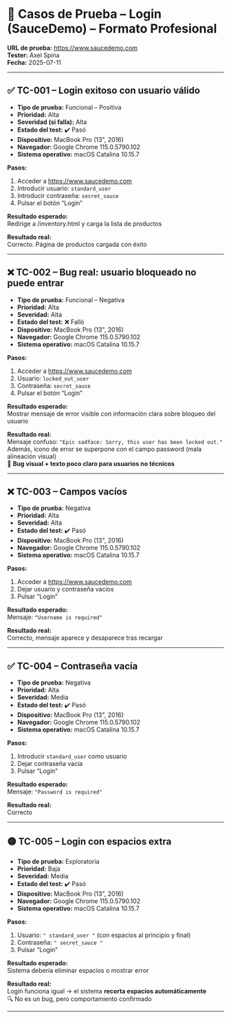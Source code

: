 # 🧪 Casos de Prueba – Login (SauceDemo) – Formato Profesional
**URL de prueba:** https://www.saucedemo.com  
**Tester:** Axel Spina  
**Fecha:** 2025-07-11  

---

## ✅ TC-001 – Login exitoso con usuario válido

- **Tipo de prueba:** Funcional – Positiva  
- **Prioridad:** Alta  
- **Severidad (si falla):** Alta  
- **Estado del test:** ✔️ Pasó  
- **Dispositivo:** MacBook Pro (13", 2016)  
- **Navegador:** Google Chrome 115.0.5790.102  
- **Sistema operativo:** macOS Catalina 10.15.7  

**Pasos:**
1. Acceder a https://www.saucedemo.com  
2. Introducir usuario: `standard_user`  
3. Introducir contraseña: `secret_sauce`  
4. Pulsar el botón “Login”

**Resultado esperado:**  
Redirige a /inventory.html y carga la lista de productos

**Resultado real:**  
Correcto. Página de productos cargada con éxito

---

## ❌ TC-002 – Bug real: usuario bloqueado no puede entrar

- **Tipo de prueba:** Funcional – Negativa  
- **Prioridad:** Alta  
- **Severidad:** Alta  
- **Estado del test:** ❌ Falló  
- **Dispositivo:** MacBook Pro (13", 2016)  
- **Navegador:** Google Chrome 115.0.5790.102  
- **Sistema operativo:** macOS Catalina 10.15.7  

**Pasos:**
1. Acceder a https://www.saucedemo.com  
2. Usuario: `locked_out_user`  
3. Contraseña: `secret_sauce`  
4. Pulsar el botón “Login”

**Resultado esperado:**  
Mostrar mensaje de error visible con información clara sobre bloqueo del usuario

**Resultado real:**  
Mensaje confuso: `"Epic sadface: Sorry, this user has been locked out."`  
Además, icono de error se superpone con el campo password (mala alineación visual)  
🔴 **Bug visual + texto poco claro para usuarios no técnicos**

---

## ❌ TC-003 – Campos vacíos

- **Tipo de prueba:** Negativa  
- **Prioridad:** Alta  
- **Severidad:** Alta  
- **Estado del test:** ✔️ Pasó  
- **Dispositivo:** MacBook Pro (13", 2016)  
- **Navegador:** Google Chrome 115.0.5790.102  
- **Sistema operativo:** macOS Catalina 10.15.7  

**Pasos:**
1. Acceder a https://www.saucedemo.com  
2. Dejar usuario y contraseña vacíos  
3. Pulsar “Login”

**Resultado esperado:**  
Mensaje: `"Username is required"`

**Resultado real:**  
Correcto, mensaje aparece y desaparece tras recargar

---

## ✅ TC-004 – Contraseña vacía

- **Tipo de prueba:** Negativa  
- **Prioridad:** Alta  
- **Severidad:** Media  
- **Estado del test:** ✔️ Pasó  
- **Dispositivo:** MacBook Pro (13", 2016)  
- **Navegador:** Google Chrome 115.0.5790.102  
- **Sistema operativo:** macOS Catalina 10.15.7  

**Pasos:**
1. Introducir `standard_user` como usuario  
2. Dejar contraseña vacía  
3. Pulsar “Login”

**Resultado esperado:**  
Mensaje: `"Password is required"`

**Resultado real:**  
Correcto

---

## 🟡 TC-005 – Login con espacios extra

- **Tipo de prueba:** Exploratoria  
- **Prioridad:** Baja  
- **Severidad:** Media  
- **Estado del test:** ✔️ Pasó  
- **Dispositivo:** MacBook Pro (13", 2016)  
- **Navegador:** Google Chrome 115.0.5790.102  
- **Sistema operativo:** macOS Catalina 10.15.7  

**Pasos:**
1. Usuario: `" standard_user "` (con espacios al principio y final)  
2. Contraseña: `" secret_sauce "`  
3. Pulsar “Login”

**Resultado esperado:**  
Sistema debería eliminar espacios o mostrar error

**Resultado real:**  
Login funciona igual → el sistema **recorta espacios automáticamente**  
🔍 No es un bug, pero comportamiento confirmado

---

